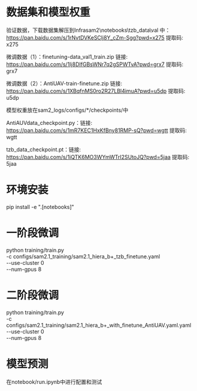 # 数据集和模型权重

验证数据，下载数据集解压到Infrasam2\notebooks\tzb_data\val 中： https://pan.baidu.com/s/1rNvtDVKeSClj8Y_cZm-Sgg?pwd=x275 提取码: x275 

微调数据（1）：finetuning-data_val1_train.zip 链接: https://pan.baidu.com/s/1Ij8DIfGBsWNr7q2gSPWTvA?pwd=grx7 提取码: grx7 

微调数据（2）：AntiUAV-train-finetune.zip 链接: https://pan.baidu.com/s/1XBqfnMS0ro2R27LBl4imuA?pwd=u5dp 提取码: u5dp 



模型权重放在sam2_logs/configs/*/checkpoints/中

AntiAUVdata_checkpoint.py：链接: https://pan.baidu.com/s/1mR7KEC1HxKfBny81RMP-sQ?pwd=wgtt 提取码: wgtt 

tzb_data_checkpoint.pt：链接: https://pan.baidu.com/s/1iQTK6MO3WYmWTrI2SUtoJQ?pwd=5jaa 提取码: 5jaa 

# 环境安装

pip install -e ".[notebooks]"

# 一阶段微调
python training/train.py \
    -c configs/sam2.1_training/sam2.1_hiera_b+_tzb_finetune.yaml \
    --use-cluster 0 \
    --num-gpus 8

# 二阶段微调
python training/train.py \
    -c configs/sam2.1_training/sam2.1_hiera_b+_with_finetune_AntiUAV.yaml.yaml \
    --use-cluster 0 \
    --num-gpus 8

# 模型预测
在notebook/run.ipynb中进行配置和测试
